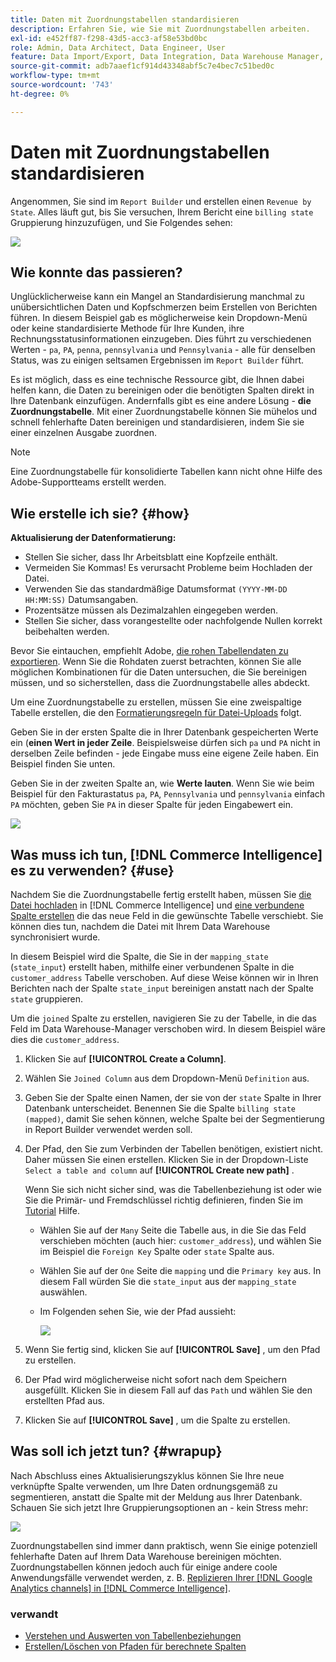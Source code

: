 ```yaml
---
title: Daten mit Zuordnungstabellen standardisieren
description: Erfahren Sie, wie Sie mit Zuordnungstabellen arbeiten.
exl-id: e452ff87-f298-43d5-acc3-af58e53bd0bc
role: Admin, Data Architect, Data Engineer, User
feature: Data Import/Export, Data Integration, Data Warehouse Manager, Commerce Tables
source-git-commit: adb7aaef1cf914d43348abf5c7e4bec7c51bed0c
workflow-type: tm+mt
source-wordcount: '743'
ht-degree: 0%

---
```


# Daten mit Zuordnungstabellen standardisieren

Angenommen, Sie sind im `Report Builder` und erstellen einen `Revenue by State`. Alles läuft gut, bis Sie versuchen, Ihrem Bericht eine `billing state` Gruppierung hinzuzufügen, und Sie Folgendes sehen:

![](../../assets/Messy_State_Segments.png)

## Wie konnte das passieren?

Unglücklicherweise kann ein Mangel an Standardisierung manchmal zu unübersichtlichen Daten und Kopfschmerzen beim Erstellen von Berichten führen. In diesem Beispiel gab es möglicherweise kein Dropdown-Menü oder keine standardisierte Methode für Ihre Kunden, ihre Rechnungsstatusinformationen einzugeben. Dies führt zu verschiedenen Werten - `pa`, `PA`, `penna`, `pennsylvania` und `Pennsylvania` - alle für denselben Status, was zu einigen seltsamen Ergebnissen im `Report Builder` führt.

Es ist möglich, dass es eine technische Ressource gibt, die Ihnen dabei helfen kann, die Daten zu bereinigen oder die benötigten Spalten direkt in Ihre Datenbank einzufügen. Andernfalls gibt es eine andere Lösung - **die Zuordnungstabelle**. Mit einer Zuordnungstabelle können Sie mühelos und schnell fehlerhafte Daten bereinigen und standardisieren, indem Sie sie einer einzelnen Ausgabe zuordnen.

>[!NOTE]
>
>Eine Zuordnungstabelle für konsolidierte Tabellen kann nicht ohne Hilfe des Adobe-Supportteams erstellt werden.

## Wie erstelle ich sie? {#how}

**Aktualisierung der Datenformatierung:**

* Stellen Sie sicher, dass Ihr Arbeitsblatt eine Kopfzeile enthält.
* Vermeiden Sie Kommas! Es verursacht Probleme beim Hochladen der Datei.
* Verwenden Sie das standardmäßige Datumsformat `(YYYY-MM-DD HH:MM:SS)` Datumsangaben.
* Prozentsätze müssen als Dezimalzahlen eingegeben werden.
* Stellen Sie sicher, dass vorangestellte oder nachfolgende Nullen korrekt beibehalten werden.

Bevor Sie eintauchen, empfiehlt Adobe, [die rohen Tabellendaten zu exportieren](../../tutorials/export-raw-data.md). Wenn Sie die Rohdaten zuerst betrachten, können Sie alle möglichen Kombinationen für die Daten untersuchen, die Sie bereinigen müssen, und so sicherstellen, dass die Zuordnungstabelle alles abdeckt.

Um eine Zuordnungstabelle zu erstellen, müssen Sie eine zweispaltige Tabelle erstellen, die den [Formatierungsregeln für Datei-Uploads](../../data-analyst/importing-data/connecting-data/using-file-uploader.md) folgt.

Geben Sie in der ersten Spalte die in Ihrer Datenbank gespeicherten Werte ein (**einen Wert in jeder Zeile**. Beispielsweise dürfen sich `pa` und `PA` nicht in derselben Zeile befinden - jede Eingabe muss eine eigene Zeile haben. Ein Beispiel finden Sie unten.

Geben Sie in der zweiten Spalte an, wie **Werte lauten**. Wenn Sie wie beim Beispiel für den Fakturastatus `pa`, `PA`, `Pennsylvania` und `pennsylvania` einfach `PA` möchten, geben Sie `PA` in dieser Spalte für jeden Eingabewert ein.

![](../../assets/Mapping_table_examples.jpg)

## Was muss ich tun, [!DNL Commerce Intelligence] es zu verwenden? {#use}

Nachdem Sie die Zuordnungstabelle fertig erstellt haben, müssen Sie [die Datei hochladen](../../data-analyst/importing-data/connecting-data/using-file-uploader.md) in [!DNL Commerce Intelligence] und [eine verbundene Spalte erstellen](../../data-analyst/data-warehouse-mgr/calc-column-types.md) die das neue Feld in die gewünschte Tabelle verschiebt. Sie können dies tun, nachdem die Datei mit Ihrem Data Warehouse synchronisiert wurde.

In diesem Beispiel wird die Spalte, die Sie in der `mapping_state` (`state_input`) erstellt haben, mithilfe einer verbundenen Spalte in die `customer_address` Tabelle verschoben. Auf diese Weise können wir in Ihren Berichten nach der Spalte `state_input` bereinigen anstatt nach der Spalte `state` gruppieren.

Um die `joined` Spalte zu erstellen, navigieren Sie zu der Tabelle, in die das Feld im Data Warehouse-Manager verschoben wird. In diesem Beispiel wäre dies die `customer_address`.

1. Klicken Sie auf **[!UICONTROL Create a Column]**.
1. Wählen Sie `Joined Column` aus dem Dropdown-Menü `Definition` aus.
1. Geben Sie der Spalte einen Namen, der sie von der `state` Spalte in Ihrer Datenbank unterscheidet. Benennen Sie die Spalte `billing state (mapped)`, damit Sie sehen können, welche Spalte bei der Segmentierung in Report Builder verwendet werden soll.
1. Der Pfad, den Sie zum Verbinden der Tabellen benötigen, existiert nicht. Daher müssen Sie einen erstellen. Klicken Sie in der Dropdown-Liste `Select a table and column` auf **[!UICONTROL Create new path]** .

   Wenn Sie sich nicht sicher sind, was die Tabellenbeziehung ist oder wie Sie die Primär- und Fremdschlüssel richtig definieren, finden Sie im [Tutorial](../../data-analyst/data-warehouse-mgr/create-paths-calc-columns.md) Hilfe.

   * Wählen Sie auf der `Many` Seite die Tabelle aus, in die Sie das Feld verschieben möchten (auch hier: `customer_address`), und wählen Sie im Beispiel die `Foreign Key` Spalte oder `state` Spalte aus.
   * Wählen Sie auf der `One` Seite die `mapping` und die `Primary key` aus. In diesem Fall würden Sie die `state_input` aus der `mapping_state` auswählen.
   * Im Folgenden sehen Sie, wie der Pfad aussieht:

     ![](../../assets/State_Mapping_Path.png)

1. Wenn Sie fertig sind, klicken Sie auf **[!UICONTROL Save]** , um den Pfad zu erstellen.
1. Der Pfad wird möglicherweise nicht sofort nach dem Speichern ausgefüllt. Klicken Sie in diesem Fall auf das `Path` und wählen Sie den erstellten Pfad aus.
1. Klicken Sie auf **[!UICONTROL Save]** , um die Spalte zu erstellen.

## Was soll ich jetzt tun? {#wrapup}

Nach Abschluss eines Aktualisierungszyklus können Sie Ihre neue verknüpfte Spalte verwenden, um Ihre Daten ordnungsgemäß zu segmentieren, anstatt die Spalte mit der Meldung aus Ihrer Datenbank. Schauen Sie sich jetzt Ihre Gruppierungsoptionen an - kein Stress mehr:

![](../../assets/Clean_State_Segments.png)

Zuordnungstabellen sind immer dann praktisch, wenn Sie einige potenziell fehlerhafte Daten auf Ihrem Data Warehouse bereinigen möchten. Zuordnungstabellen können jedoch auch für einige andere coole Anwendungsfälle verwendet werden, z. B. [Replizieren Ihrer  [!DNL Google Analytics channels] in [!DNL Commerce Intelligence]](../data-warehouse-mgr/rep-google-analytics-channels.md).

### verwandt

* [Verstehen und Auswerten von Tabellenbeziehungen](../data-warehouse-mgr/table-relationships.md)
* [Erstellen/Löschen von Pfaden für berechnete Spalten](../data-warehouse-mgr/create-paths-calc-columns.md)
